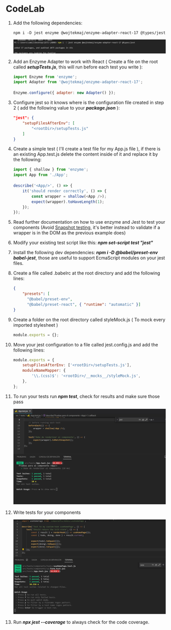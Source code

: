 # CodeLab

1. Add the following dependencies:

    ```
    npm i -D jest enzyme @wojtekmaj/enzyme-adapter-react-17 @types/jest
    ```

    <img src="./resources/img/01-Installing-Enzyme.jpg" />

2. Add an Enzyme Adapter to work with React ( Create a file on the root called **_setupTests.js_**, this will run before each test you write ):

    ```js
    import Enzyme from 'enzyme';
    import Adapter from '@wojtekmaj/enzyme-adapter-react-17';

    Enzyme.configure({ adapter: new Adapter() });
    ```

3. Configure jest so it knows where is the configuration file created in step 2 ( add the following value to your **_package.json_** ):
    ```json
    "jest": {
    	"setupFilesAfterEnv": [
    		"<rootDir>/setupTests.js"
    	]
    }
    ```
4. Create a simple test ( I'll create a test file for my App.js file ), if there is an existing App.test.js delete the content inside of it and replace it by the following:

    ```js
    import { shallow } from 'enzyme';
    import App from './App';

    describe('<App/>', () => {
        it('should render correctly', () => {
            const wrapper = shallow(<App />);
            expect(wrapper).toHaveLength(1);
        });
    });
    ```

5. Read further documentation on how to use enzyme and Jest to test your components (Avoid [Snapshot testing](https://jestjs.io/docs/snapshot-testing), it's better instead to validate if a wrapper is in the DOM as the previous example does)
6. Modify your existing test script like this: _**npm set-script test "jest"**_
7. Install the following dev dependencies: **_npm i -D @babel/preset-env babel-jest_**, those are useful to support EcmaScript modules on your jest files.
8. Create a file called .babelrc at the root directory and add the following lines:
    ```JSON
    {
    	"presets": [
    	  "@babel/preset-env",
    	  "@babel/preset-react", { "runtime": "automatic" }]
    }
    ```
9. Create a folder on the root directory called styleMock.js ( To mock every imported stylesheet )
    ```js
    module.exports = {};
    ```
10. Move your jest configuration to a file called jest.config.js and add the following lines:

    ```js
    module.exports = {
        setupFilesAfterEnv: ['<rootDir>/setupTests.js'],
        moduleNameMapper: {
            '\\.(css)$': '<rootDir>/__mocks__/styleMock.js',
        },
    };
    ```

11. To run your tests run **_npm test_**, check for results and make sure those pass

    <img src="./resources/img/02-AppTest.jpg" />

12. Write tests for your components

    <img src="./resources/img/03-more-test.jpg" />

13. Run **_npx jest --coverage_** to always check for the code coverage.
